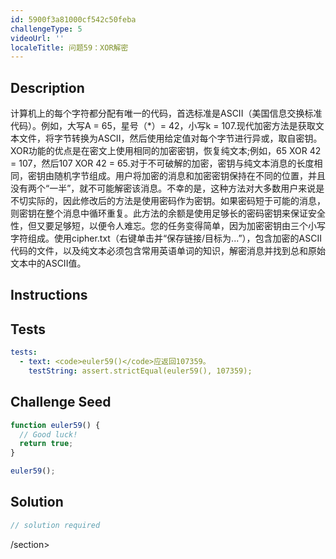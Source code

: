 ```yaml
---
id: 5900f3a81000cf542c50feba
challengeType: 5
videoUrl: ''
localeTitle: 问题59：XOR解密
---
```


## Description
<section id="description">计算机上的每个字符都分配有唯一的代码，首选标准是ASCII（美国信息交换标准代码）。例如，大写A = 65，星号（*）= 42，小写k = 107.现代加密方法是获取文本文件，将字节转换为ASCII，然后使用给定值对每个字节进行异或，取自密钥。 XOR功能的优点是在密文上使用相同的加密密钥，恢复纯文本;例如，65 XOR 42 = 107，然后107 XOR 42 = 65.对于不可破解的加密，密钥与纯文本消息的长度相同，密钥由随机字节组成。用户将加密的消息和加密密钥保持在不同的位置，并且没有两个“一半”，就不可能解密该消息。不幸的是，这种方法对大多数用户来说是不切实际的，因此修改后的方法是使用密码作为密钥。如果密码短于可能的消息，则密钥在整个消息中循环重复。此方法的余额是使用足够长的密码密钥来保证安全性，但又要足够短，以便令人难忘。您的任务变得简单，因为加密密钥由三个小写字符组成。使用cipher.txt（右键单击并“保存链接/目标为...”），包含加密的ASCII代码的文件，以及纯文本必须包含常用英语单词的知识，解密消息并找到总和原始文本中的ASCII值。 </section>

## Instructions
<section id="instructions">
</section>

## Tests
<section id='tests'>

```yml
tests:
  - text: <code>euler59()</code>应返回107359。
    testString: assert.strictEqual(euler59(), 107359);

```

</section>

## Challenge Seed
<section id='challengeSeed'>

<div id='js-seed'>

```js
function euler59() {
  // Good luck!
  return true;
}

euler59();

```

</div>



</section>

## Solution
<section id='solution'>

```js
// solution required
```

/section>
